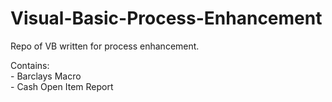 # Visual-Basic-Process-Enhancement
Repo of VB written for process enhancement.

Contains:
<br>- Barclays Macro
<br>- Cash Open Item Report

